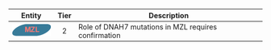 |Entity|Tier|Description              |
|:----:|:----:|------------------------------|
|![MZL](images/icons/MZL_tier2.png) | 2 | Role of DNAH7 mutations in MZL requires confirmation|
